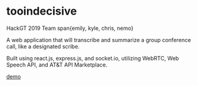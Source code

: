 # tooindecisive
HackGT 2019 Team span{emily, kyle, chris, nemo}


A web application that will transcribe and summarize a group conference call, like a designated scribe.


Built using react.js, express.js, and socket.io, utilizing WebRTC, Web Speech API, and AT&T API Marketplace.

[demo](https://autoscribegt.azurewebsites.net)
